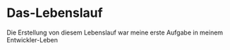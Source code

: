 # Das-Lebenslauf
Die Erstellung von diesem Lebenslauf war meine erste Aufgabe in meinem Entwickler-Leben
